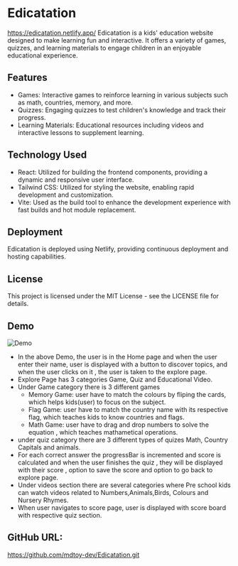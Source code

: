 # Edicatation
https://edicatation.netlify.app/
Edicatation is a kids' education website designed to make learning fun and interactive. It offers a variety of games, quizzes, and learning materials to engage children in an enjoyable educational experience.
## Features
- Games: Interactive games to reinforce learning in various subjects such as math, countries, memory, and more.
- Quizzes: Engaging quizzes to test children's knowledge and track their progress.
- Learning Materials: Educational resources including videos and interactive lessons to supplement learning.
## Technology Used
- React: Utilized for building the frontend components, providing a dynamic and responsive user interface.
- Tailwind CSS: Utilized for styling the website, enabling rapid development and customization.
- Vite: Used as the build tool to enhance the development experience with fast builds and hot module replacement.
## Deployment
Edicatation is deployed using Netlify, providing continuous deployment and hosting capabilities.
## License
This project is licensed under the MIT License - see the LICENSE file for details.


## Demo
![Demo](./src/assets/Project%202.gif)

* In the above Demo, the user is in the Home page and when the user enter their name, user is displayed with a button to discover topics, and when the user clicks on it , the user is taken to the  explore page.
* Explore Page has 3 categories Game, Quiz and Educational Video.
* Under Game category there is 3 different games
    - Memory Game: user have to match the colours by fliping the cards, which helps kids(user) to focus on the subject. 
    - Flag Game: user have to match the country name with its respective flag, which teaches kids to know countries and flags.
    - Math Game: user have to drag and drop numbers to solve the equation , which teaches mathametical operations.
* under quiz category there are 3 different types of quizes Math, Country Capitals and animals.
* For each correct answer the progressBar is incremented and score is calculated and
when the user finishes the quiz , they will be displayed with their score , option to save the score and option to go back  to explore page.
* Under videos section there are several categories where Pre school kids can watch videos related to Numbers,Animals,Birds, Colours and Nursery Rhymes.
* When user navigates to score page, user is displayed with score board with respective quiz section.

## GitHub URL:
 https://github.com/mdtoy-dev/Edicatation.git

 